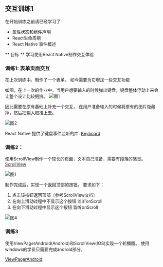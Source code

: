 ## 交互训练1

在开始训练之前请已经学习了:

* 属性状态和组件声明
* React生命周期
* React Native 事件概述

** 目标 **
学习使用React Native制作交互体验

### 训练1: 表单页面交互

在上次训练中，制作了一个表单。 如今需要为它增加一些交互功能

如图，在上一次的作业中，当用户想要输入的时候弹出键盘，键盘整体浮动上来会让整个设计比较拥挤。
![图1](1.png)

因此需要在原有基础上补充一个交互， 在用户准备输入的时候将原有的图片隐藏掉，然后把输入框推上去。

![图2](2.png)


React Native 提供了键盘事件监听的库: [Keyboard](http://reactnative.cn/docs/0.42/keyboard.html#content)

### 训练2：
使用ScrollView制作一个较长的页面，文本自己准备，需要有段落的感觉。  [ScrollView](http://reactnative.cn/docs/0.42/scrollview.html#content)


![图1](3.png)

制作完成后，实现一个返回顶部的按钮。 要求如下：
1. 点击该按钮返回顶部（参考ScrollView文档）
2. 在向上滑动过程中不显示这个按钮 监听onScroll
3. 在向下滑动过程中显示这个按钮 监听onScroll

![图4](4.png)


### 训练3
使用ViewPagerAndroid(Android)和ScrollView(IOS)实现一个轮播图。
使用windows的学员只需要完成android部分。

[ViewPagerAndroid](http://reactnative.cn/docs/0.42/viewpagerandroid.html#content)
